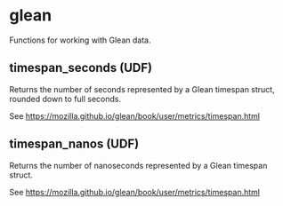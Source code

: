 # glean

Functions for working with Glean data.


## timespan_seconds (UDF)

Returns the number of seconds represented by a Glean timespan struct,
rounded down to full seconds.

See <https://mozilla.github.io/glean/book/user/metrics/timespan.html>




## timespan_nanos (UDF)

Returns the number of nanoseconds represented by a Glean timespan struct.

See <https://mozilla.github.io/glean/book/user/metrics/timespan.html>


